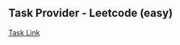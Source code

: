 ## Task Provider - Leetcode (easy)

[Task Link](https://leetcode.com/problems/valid-parentheses/description/)

